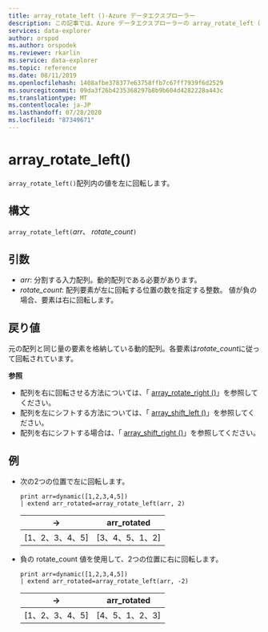 ```yaml
---
title: array_rotate_left ()-Azure データエクスプローラー
description: この記事では、Azure データエクスプローラーの array_rotate_left () について説明します。
services: data-explorer
author: orspod
ms.author: orspodek
ms.reviewer: rkarlin
ms.service: data-explorer
ms.topic: reference
ms.date: 08/11/2019
ms.openlocfilehash: 1408afbe378377e63758ffb7c67ff7939f6d2529
ms.sourcegitcommit: 09da3f26b4235368297b8b9b604d4282228a443c
ms.translationtype: MT
ms.contentlocale: ja-JP
ms.lasthandoff: 07/28/2020
ms.locfileid: "87349671"
---
```

# <a name="array_rotate_left"></a>array_rotate_left()

`array_rotate_left()`配列内の値を左に回転します。

## <a name="syntax"></a>構文

`array_rotate_left(`*arr*、 *rotate_count*`)`

## <a name="arguments"></a>引数

* *arr*: 分割する入力配列。動的配列である必要があります。
* *rotate_count*: 配列要素が左に回転する位置の数を指定する整数。 値が負の場合、要素は右に回転します。

## <a name="returns"></a>戻り値

元の配列と同じ量の要素を格納している動的配列。各要素は*rotate_count*に従って回転されています。

**参照**

* 配列を右に回転させる方法については、「 [array_rotate_right ()](array_rotate_rightfunction.md)」を参照してください。
* 配列を左にシフトする方法については、「 [array_shift_left ()](array_shift_leftfunction.md)」を参照してください。
* 配列を右にシフトする場合は、「 [array_shift_right ()](array_shift_rightfunction.md)」を参照してください。

## <a name="examples"></a>例

* 次の2つの位置で左に回転します。

    <!-- csl: https://help.kusto.windows.net:443/Samples -->
    ```kusto
    print arr=dynamic([1,2,3,4,5]) 
    | extend arr_rotated=array_rotate_left(arr, 2)
    ```
    
    |→|arr_rotated|
    |---|---|
    |[1、2、3、4、5]|[3、4、5、1、2]|

* 負の rotate_count 値を使用して、2つの位置に右に回転します。

    <!-- csl: https://help.kusto.windows.net:443/Samples -->
    ```kusto
    print arr=dynamic([1,2,3,4,5]) 
    | extend arr_rotated=array_rotate_left(arr, -2)
    ```
    
    |→|arr_rotated|
    |---|---|
    |[1、2、3、4、5]|[4、5、1、2、3]|
